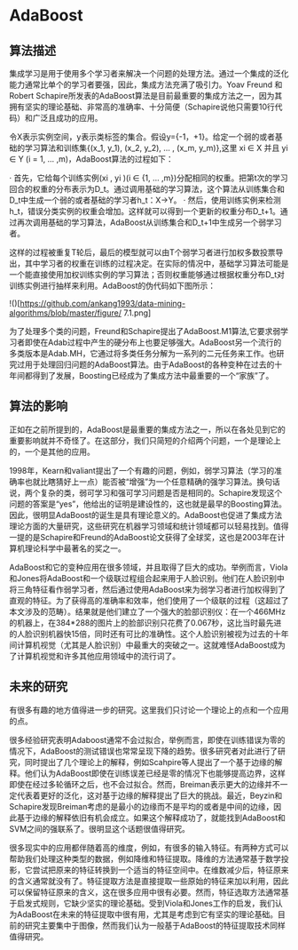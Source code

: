 # AdaBoost

## 算法描述

集成学习是用于使用多个学习者来解决一个问题的处理方法。通过一个集成的泛化能力通常比单个的学习者要强，因此，集成方法充满了吸引力。Yoav Freund 和Robert Schapire所发表的AdaBoost算法是目前最重要的集成方法之一，因为其拥有坚实的理论基础、非常高的准确率、十分简便（Schapire说他只需要10行代码）和广泛且成功的应用。

令X表示实例空间，y表示类标签的集合。假设y={-1，+1}。给定一个弱的或者基础的学习算法和训练集{(x_1, y_1), (x_2, y_2), … , (x_m, y_m)},这里 xi ∈ X 并且 yi ∈ Y (i = 1, … ,m)，AdaBoost算法的过程如下：

· 首先，它给每个训练实例(xi , yi )(i ∈ {1, … ,m})分配相同的权重。把第t次的学习回合的权重的分布表示为D_t。通过调用基础的学习算法，这个算法从训练集合和D_t中生成一个弱的或者基础的学习者h_t：X->Y。
· 然后，使用训练实例来检测h_t，错误分类实例的权重会增加。这样就可以得到一个更新的权重分布D_t+1。通过再次调用基础的学习算法，AdaBoost从训练集合和D_t+1中生成另一个弱学习者。

这样的过程被重复T轮后，最后的模型就可以由T个弱学习者进行加权多数投票导出，其中学习者的权重在训练的过程决定。在实际的情况中，基础学习算法可能是一个能直接使用加权训练实例的学习算法；否则权重能够通过根据权重分布D_t对训练实例进行抽样来利用。AdaBoost的伪代码如下图所示：

!()[https://github.com/ankang1993/data-mining-algorithms/blob/master/figure/
7.1.png]

为了处理多个类的问题，Freund和Schapire提出了AdaBoost.M1算法,它要求弱学习者即使在Adab过程中产生的硬分布上也要足够强大。AdaBoost另一个流行的多类版本是Adab.MH，它通过将多类任务分解为一系列的二元任务来工作。也研究过用于处理回归问题的AdaBoost算法。由于AdaBoost的各种变种在过去的十年间都得到了发展，Boosting已经成为了集成方法中最重要的一个“家族”了。

## 算法的影响

正如在之前所提到的，AdaBoost是最重要的集成方法之一，所以在各处见到它的重要影响就并不奇怪了。在这部分，我们只简短的介绍两个问题，一个是理论上的，一个是其他的应用。

1998年，Kearn和valiant提出了一个有趣的问题，例如，弱学习算法（学习的准确率也就比瞎猜好上一点）能否被“增强”为一个任意精确的强学习算法。换句话说，两个复杂的类，弱可学习和强可学习问题是否是相同的。Schapire发现这个问题的答案是“yes”，他给出的证明是建设性的，这也就是最早的Boosting算法。因此，很明显AdaBoost的诞生是具有理论意义的。AdaBoost也促进了集成方法理论方面的大量研究，这些研究在机器学习领域和统计领域都可以轻易找到。值得一提的是Schapire和Freund的AdaBoost论文获得了全球奖，这也是2003年在计算机理论科学中最著名的奖之一。

AdaBoost和它的变种应用在很多领域，并且取得了巨大的成功。举例而言，Viola和Jones将AdaBoost和一个级联过程组合起来用于人脸识别。他们在人脸识别中将三角特征看作弱学习者，然后通过使用AdaBoost来为弱学习者进行加权得到了直观的特征。为了获得高的准确率和效率，他们使用了一个级联的过程（这超过了本文涉及的范畴）。结果就是他们建立了一个强大的脸部识别仪：在一个466MHz的机器上，在384*288的图片上的脸部识别只花费了0.067秒，这比当时最先进的人脸识别机器快15倍，同时还有可比的准确性。这个人脸识别被视为过去的十年间计算机视觉（尤其是人脸识别）中最重大的突破之一。这就难怪AdaBoost成为了计算机视觉和许多其他应用领域中的流行词了。

## 未来的研究

有很多有趣的地方值得进一步的研究。这里我们只讨论一个理论上的点和一个应用的点。

很多经验研究表明Adaboost通常不会过拟合，举例而言，即使在训练错误为零的情况下，AdaBoost的测试错误也常常呈现下降的趋势。很多研究者对此进行了研究，同时提出了几个理论上的解释，例如Scahpire等人提出了一个基于边缘的解释。他们认为AdaBoost即使在训练误差已经是零的情况下也能够提高边界，这样即使在经过多轮循环之后，也不会过拟合。然而，Breiman表示更大的边缘并不一定代表着更好的泛化，这对基于边缘的解释提出了巨大的挑战。最近，Beyzin和Schapire发现Breiman考虑的是最小的边缘而不是平均的或者是中间的边缘，因此基于边缘的解释依旧有机会成立。如果这个解释成功了，就能找到AdaBoost和SVM之间的强联系了。很明显这个话题很值得研究。

很多现实中的应用都伴随着高的维度，例如，有很多的输入特征。有两种方式可以帮助我们处理这种类型的数据，例如降维和特征提取。降维的方法通常基于数学投影，它尝试把原来的特征转换到一个适当的特征空间中。在维数减少后，特征原来的含义通常就没有了。特征提取方法是直接提取一些原始的特征来加以利用，因此可以保留特征原来的含义，这在很多应用中很有必要。然而，特征选取方法通常基于启发式规则，它缺少坚实的理论基础。受到Viola和Jones工作的启发，我们认为AdaBoost在未来的特征提取中很有用，尤其是考虑到它有坚实的理论基础。目前的研究主要集中于图像，然而我们认为一般基于AdaBoost的特征提取技术同样值得研究。
